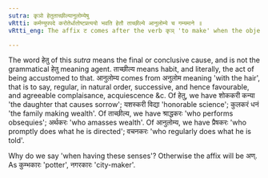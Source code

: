 ```yaml
---
sutra: कृञो हेतुताच्छील्यानुलोम्येषु
vRtti: कर्मण्युपपदे करोतेर्धातोष्टप्रत्ययो भवति हेतौ ताच्छील्ये आनुलोम्ये च गम्यमाने ॥
vRtti_eng: The affix ट comes after the verb कृञ् 'to make' when the object is in composition with it denoting cause, habit and going with the grain (concession).

---
```

The word हेतु of this _sutra_ means the final or conclusive cause, and is not the grammatical हेतु meaning agent. ताच्छील्य means habit, and literally, the act of being accustomed to that. आनुलोम्य comes from अनुलोम meaning 'with the hair', that is to say, regular, in natural order, successive, and hence favourable, and agreeable complaisance, acquiescence &c. Of हेतु, we have  शोककरी कन्या 'the daughter that causes sorrow'; यशस्करी विद्या 'honorable science'; कुलकरं धनं 'the family making wealth'. Of ताच्छील्य, we have श्राद्धकरः 'who performs obsequies'; अर्थकरः 'who amasses wealth'. Of आनुलोम्य, we have प्रैषकरः 'who promptly does what he is directed'; वचनकरः 'who regularly does what he is told'.
 
Why do we say 'when having these senses'? Otherwise the affix will be अण्. As कुम्भकारः 'potter', नगरकारः 'city-maker'.